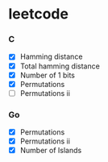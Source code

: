 # leetcode

### C

- [X] Hamming distance
- [X] Total hamming distance
- [X] Number of 1 bits
- [X] Permutations
- [ ] Permutations ii

### Go

- [X] Permutations
- [X] Permutations ii
- [X] Number of Islands
